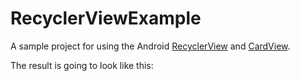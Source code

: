 # RecyclerViewExample #

[RecyclerView]: http://developer.android.com/reference/android/support/v7/widget/RecyclerView.html
[CardView]: http://developer.android.com/reference/android/support/v7/widget/CardView.html

A sample project for using the Android [RecyclerView] and [CardView].

The result is going to look like this:

